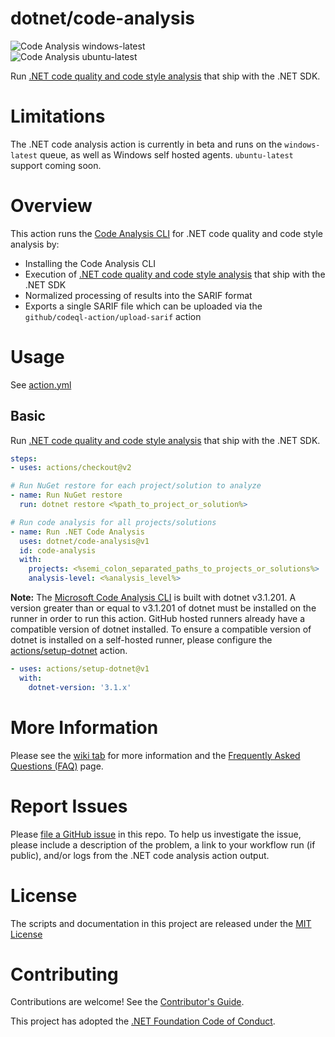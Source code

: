 # dotnet/code-analysis

![Code Analysis windows-latest](https://github.com/dotnet/code-analysis/workflows/.NET%20Code%20Analysis%20windows-latest/badge.svg)  
![Code Analysis ubuntu-latest](https://github.com/dotnet/code-analysis/workflows/.NET%20Code%20Analysis%20ubuntu-latest/badge.svg)

Run [.NET code quality and code style analysis](https://docs.microsoft.com/dotnet/fundamentals/code-analysis/overview) that ship with the .NET SDK.

# Limitations

The .NET code analysis action is currently in beta and runs on the `windows-latest` queue, as well as Windows self hosted agents. `ubuntu-latest` support coming soon.

# Overview

This action runs the [Code Analysis CLI](https://aka.ms/mscadocs) for .NET code quality and code style analysis by:

* Installing the Code Analysis CLI
* Execution of [.NET code quality and code style analysis](https://docs.microsoft.com/dotnet/fundamentals/code-analysis/overview) that ship with the .NET SDK
* Normalized processing of results into the SARIF format
* Exports a single SARIF file which can be uploaded via the `github/codeql-action/upload-sarif` action

# Usage

See [action.yml](action.yml)

## Basic

Run [.NET code quality and code style analysis](https://docs.microsoft.com/dotnet/fundamentals/code-analysis/overview) that ship with the .NET SDK.

```yaml
steps:
- uses: actions/checkout@v2

# Run NuGet restore for each project/solution to analyze
- name: Run NuGet restore
  run: dotnet restore <%path_to_project_or_solution%>

# Run code analysis for all projects/solutions
- name: Run .NET Code Analysis
  uses: dotnet/code-analysis@v1
  id: code-analysis
  with:
    projects: <%semi_colon_separated_paths_to_projects_or_solutions%>
    analysis-level: <%analysis_level%>
```

**Note:** The [Microsoft Code Analysis CLI](https://aka.ms/mscadocs) is built with dotnet v3.1.201. A version greater than or equal to v3.1.201 of dotnet must be installed on the runner in order to run this action. GitHub hosted runners already have a compatible version of dotnet installed. To ensure a compatible version of dotnet is installed on a self-hosted runner, please configure the [actions/setup-dotnet](https://github.com/actions/setup-dotnet) action.

```yaml
- uses: actions/setup-dotnet@v1
  with:
    dotnet-version: '3.1.x'
```

# More Information

Please see the [wiki tab](https://github.com/dotnet/code-analysis/wiki) for more information and the [Frequently Asked Questions (FAQ)](https://github.com/dotnet/code-analysis/wiki/FAQ) page.

# Report Issues

Please [file a GitHub issue](https://github.com/dotnet/code-analysis/issues/new) in this repo. To help us investigate the issue, please include a description of the problem, a link to your workflow run (if public), and/or logs from the .NET code analysis action output.

# License

The scripts and documentation in this project are released under the [MIT License](LICENSE)

# Contributing

Contributions are welcome! See the [Contributor's Guide](CONTRIBUTING.md).

This project has adopted the [.NET Foundation Code of Conduct](https://dotnetfoundation.org/code-of-conduct).

